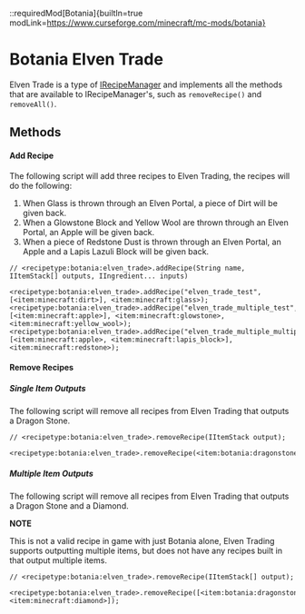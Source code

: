 ::requiredMod[Botania]{builtIn=true modLink=https://www.curseforge.com/minecraft/mc-mods/botania}

# Botania Elven Trade

Elven Trade is a type of [IRecipeManager](/vanilla/api/managers/IRecipeManager) and implements all the methods that are available to IRecipeManager's, such as `removeRecipe()` and `removeAll()`.

## Methods

#### Add Recipe

The following script will add three recipes to Elven Trading, the recipes will do the following:
1) When Glass is thrown through an Elven Portal, a piece of Dirt will be given back.
2) When a Glowstone Block and Yellow Wool are thrown through an Elven Portal, an Apple will be given back.
3) When a piece of Redstone Dust is thrown through an Elven Portal, an Apple and a Lapis Lazuli Block will be given back.

```zenscript
// <recipetype:botania:elven_trade>.addRecipe(String name, IItemStack[] outputs, IIngredient... inputs)

<recipetype:botania:elven_trade>.addRecipe("elven_trade_test", [<item:minecraft:dirt>], <item:minecraft:glass>);
<recipetype:botania:elven_trade>.addRecipe("elven_trade_multiple_test", [<item:minecraft:apple>], <item:minecraft:glowstone>, <item:minecraft:yellow_wool>);
<recipetype:botania:elven_trade>.addRecipe("elven_trade_multiple_multiple_test", [<item:minecraft:apple>, <item:minecraft:lapis_block>], <item:minecraft:redstone>);
```

#### Remove Recipes


##### Single Item Outputs

The following script will remove all recipes from Elven Trading that outputs a Dragon Stone.

```zenscript
// <recipetype:botania:elven_trade>.removeRecipe(IItemStack output);

<recipetype:botania:elven_trade>.removeRecipe(<item:botania:dragonstone>);
```

##### Multiple Item Outputs

The following script will remove all recipes from Elven Trading that outputs a Dragon Stone and a Diamond.

**NOTE**

This is not a valid recipe in game with just Botania alone, Elven Trading supports outputting multiple items, but does not have any recipes built in that output multiple items.

```zenscript
// <recipetype:botania:elven_trade>.removeRecipe(IItemStack[] output);

<recipetype:botania:elven_trade>.removeRecipe([<item:botania:dragonstone>, <item:minecraft:diamond>]);
```